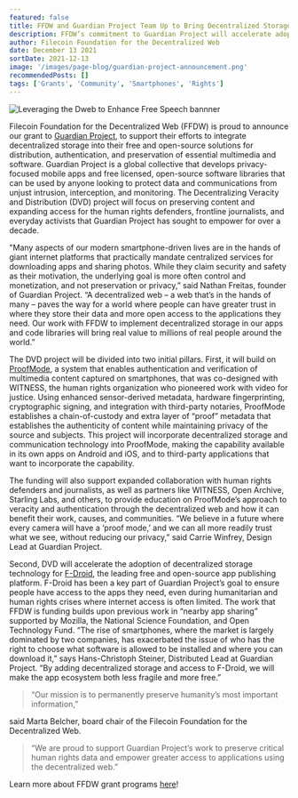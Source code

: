 ```yaml
---
featured: false
title: FFDW and Guardian Project Team Up to Bring Decentralized Storage to Content Verification and Distribution on Smartphones
description: FFDW’s commitment to Guardian Project will accelerate adoption of decentralized storage technology on smartphones through ProofMode and F-Droid 
author: Filecoin Foundation for the Decentralized Web
date: December 13 2021
sortDate: 2021-12-13
image: '/images/page-blog/guardian-project-announcement.png'
recommendedPosts: []
tags: ['Grants', 'Community', 'Smartphones', 'Rights']
---
```


![Leveraging the Dweb to Enhance Free Speech bannner](/images/page-blog/guardian-project-announcement.png)

Filecoin Foundation for the Decentralized Web (FFDW) is proud to announce our grant to [Guardian Project](https://guardianproject.info/), to support their efforts to integrate decentralized storage into their free and open-source solutions for distribution, authentication, and preservation of essential multimedia and software. Guardian Project is a global collective that develops privacy-focused mobile apps and free licensed, open-source software libraries that can be used by anyone looking to protect data and communications from unjust intrusion, interception, and monitoring. The Decentralizing Veracity and Distribution (DVD) project will focus on preserving content and expanding access for the human rights defenders, frontline journalists, and everyday activists that Guardian Project has sought to empower for over a decade.

"Many aspects of our modern smartphone-driven lives are in the hands of giant internet platforms that practically mandate centralized services for downloading apps and sharing photos. While they claim security and safety as their motivation, the underlying goal is more often control and monetization, and not preservation or privacy,” said Nathan Freitas, founder of Guardian Project. “A decentralized web – a web that’s in the hands of many – paves the way for a world where people can have greater trust in where they store their data and more open access to the applications they need. Our work with FFDW to implement decentralized storage in our apps and code libraries will bring real value to millions of real people around the world.”

The DVD project will be divided into two initial pillars. First, it will build on [ProofMode](https://guardianproject.info/apps/org.witness.proofmode/), a system that enables authentication and verification of multimedia content captured on smartphones, that was co-designed with WITNESS, the human rights organization who pioneered work with video for justice. Using enhanced sensor-derived metadata, hardware fingerprinting, cryptographic signing, and integration with third-party notaries, ProofMode establishes a chain-of-custody and extra layer of “proof” metadata that establishes the authenticity of content while maintaining privacy of the source and subjects. This project will incorporate decentralized storage and communication technology into ProofMode, making the capability available in its own apps on Android and iOS, and to third-party applications that want to incorporate the capability. 

The funding will also support expanded collaboration with human rights defenders and journalists, as well as partners like WITNESS, Open Archive, Starling Labs, and others, to provide education on ProofMode’s approach to veracity and authentication through the decentralized web and how it can benefit their work, causes, and communities. “We believe in a future where every camera will have a ‘proof mode,’ and we can all more readily trust what we see, without reducing our privacy,” said Carrie Winfrey, Design Lead at Guardian Project.

Second, DVD will accelerate the adoption of decentralized storage technology for [F-Droid](https://www.f-droid.org/), the leading free and open-source app publishing platform. F-Droid has been a key part of Guardian Project’s goal to ensure people have access to the apps they need, even during humanitarian and human rights crises where internet access is often limited. The work that FFDW is funding builds upon previous work in “nearby app sharing” supported by Mozilla, the National Science Foundation, and Open Technology Fund. “The rise of smartphones, where the market is largely dominated by two companies, has exacerbated the issue of who has the right to choose what software is allowed to be installed and where you can download it,” says Hans-Christoph Steiner, Distributed Lead at Guardian Project. “By adding decentralized storage and access to F-Droid, we will make the app ecosystem both less fragile and more free.”

> “Our mission is to permanently preserve humanity’s most important information,” 

said Marta Belcher, board chair of the Filecoin Foundation for the Decentralized Web.

> “We are proud to support Guardian Project’s work to preserve critical human rights data and empower greater access to applications using the decentralized web.”

Learn more about FFDW grant programs [here](https://fil.org/grants)!
